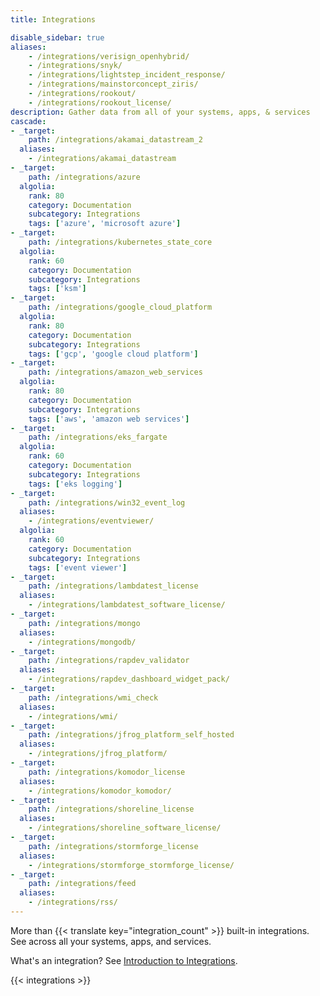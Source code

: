 ```yaml
---
title: Integrations

disable_sidebar: true
aliases:
    - /integrations/verisign_openhybrid/
    - /integrations/snyk/
    - /integrations/lightstep_incident_response/
    - /integrations/mainstorconcept_ziris/
    - /integrations/rookout/
    - /integrations/rookout_license/
description: Gather data from all of your systems, apps, & services
cascade:
- _target:
    path: /integrations/akamai_datastream_2
  aliases:
    - /integrations/akamai_datastream
- _target:
    path: /integrations/azure
  algolia:
    rank: 80
    category: Documentation
    subcategory: Integrations
    tags: ['azure', 'microsoft azure']
- _target:
    path: /integrations/kubernetes_state_core
  algolia:
    rank: 60
    category: Documentation
    subcategory: Integrations
    tags: ['ksm']
- _target:
    path: /integrations/google_cloud_platform
  algolia:
    rank: 80
    category: Documentation
    subcategory: Integrations
    tags: ['gcp', 'google cloud platform']
- _target:
    path: /integrations/amazon_web_services
  algolia:
    rank: 80
    category: Documentation
    subcategory: Integrations
    tags: ['aws', 'amazon web services']
- _target:
    path: /integrations/eks_fargate
  algolia:
    rank: 60
    category: Documentation
    subcategory: Integrations
    tags: ['eks logging']
- _target:
    path: /integrations/win32_event_log
  aliases:
    - /integrations/eventviewer/
  algolia:
    rank: 60
    category: Documentation
    subcategory: Integrations
    tags: ['event viewer']
- _target:
    path: /integrations/lambdatest_license
  aliases:
    - /integrations/lambdatest_software_license/
- _target:
    path: /integrations/mongo
  aliases:
    - /integrations/mongodb/
- _target:
    path: /integrations/rapdev_validator
  aliases:
    - /integrations/rapdev_dashboard_widget_pack/
- _target:
    path: /integrations/wmi_check
  aliases:
    - /integrations/wmi/
- _target:
    path: /integrations/jfrog_platform_self_hosted
  aliases:
    - /integrations/jfrog_platform/
- _target:
    path: /integrations/komodor_license
  aliases:
    - /integrations/komodor_komodor/
- _target:
    path: /integrations/shoreline_license
  aliases:
    - /integrations/shoreline_software_license/
- _target:
    path: /integrations/stormforge_license
  aliases:
    - /integrations/stormforge_stormforge_license/
- _target:
    path: /integrations/feed
  aliases:
    - /integrations/rss/
---
```


More than {{< translate key="integration_count" >}} built-in integrations. See across all your systems, apps, and services.

What's an integration? See [Introduction to Integrations][1].

{{< integrations >}}

[1]: /getting_started/integrations/
